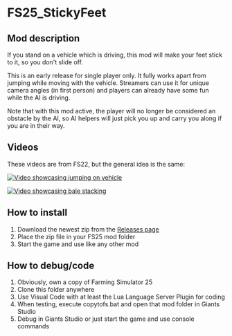 # FS25_StickyFeet

## Mod description

If you stand on a vehicle which is driving, this mod will make your feet stick to it, so you don't slide off.

This is an early release for single player only. It fully works apart from jumping while moving with the vehicle.
Streamers can use it for unique camera angles (in first person) and players can already have some fun while the AI is driving.

Note that with this mod active, the player will no longer be considered an obstacle by the AI, so AI helpers will just pick you up and carry you along if you are in their way.

## Videos

These videos are from FS22, but the general idea is the same:

[![Video showcasing jumping on vehicle](screenshots/Thumb1.png)](https://youtu.be/PySSWl_zaMY)

[![Video showcasing bale stacking](screenshots/Thumb2.png)](https://www.youtube.com/watch?v=JfD-vVAJN4w)

## How to install

1. Download the newest zip from the [Releases page](https://github.com/Timmeey86/FS25_StickyFeet/releases)
1. Place the zip file in your FS25 mod folder
1. Start the game and use like any other mod

## How to debug/code

1. Obviously, own a copy of Farming Simulator 25
1. Clone this folder anywhere
1. Use Visual Code with at least the Lua Language Server Plugin for coding
1. When testing, execute copytofs.bat and open that mod folder in Giants Studio
1. Debug in Giants Studio or just start the game and use console commands
